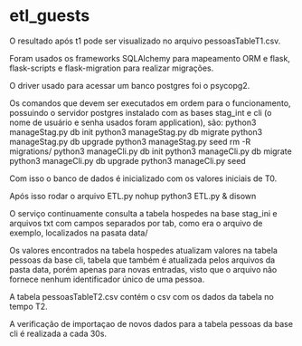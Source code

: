 # etl_guests

O resultado após t1 pode ser visualizado no arquivo pessoasTableT1.csv.

Foram usados os frameworks SQLAlchemy para mapeamento ORM e flask, flask-scripts e flask-migration para realizar migrações.

O driver usado para acessar um banco postgres foi o psycopg2.

Os comandos que devem ser executados em ordem para o funcionamento, possuindo o servidor postgres instalado com as bases stag_int e cli (o nome de usuário e senha usados foram application), são:
python3 manageStag.py db init
python3 manageStag.py db migrate
python3 manageStag.py db upgrade
python3 manageStag.py seed
rm -R migrations/
python3 manageCli.py db init
python3 manageCli.py db migrate
python3 manageCli.py db upgrade
python3 manageCli.py seed

Com isso o banco de dados é inicializado com os valores iniciais de T0.

Após isso rodar o arquivo ETL.py
nohup python3 ETL.py &
disown

O serviço continuamente consulta a tabela hospedes na base stag_ini e arquivos txt com campos separados por tab, como era o arquivo de exemplo, localizados na pasata data/

Os valores encontrados na tabela hospedes atualizam valores na tabela pessoas da base cli, tabela que também é atualizada pelos arquivos da pasta data, porém apenas para novas entradas, visto que o arquivo não fornece nenhum identificador único de uma pessoa.

A tabela pessoasTableT2.csv contém o csv com os dados da tabela no tempo T2.

A verificação de importaçao de novos dados para a tabela pessoas da base cli é realizada a cada 30s.
